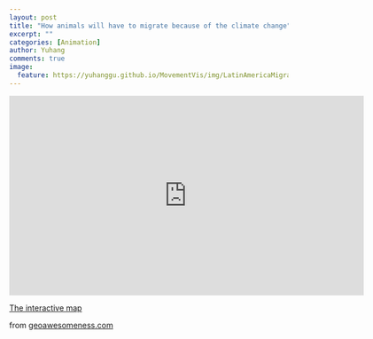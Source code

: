 ```yaml
---
layout: post
title: "How animals will have to migrate because of the climate change"
excerpt: ""
categories: [Animation]
author: Yuhang
comments: true
image:
  feature: https://yuhanggu.github.io/MovementVis/img/LatinAmericaMigration.gif
---
```


<div>
    <iframe src="http://maps.tnc.org/migrations-in-motion/#4/43.20/-111.88" width="640" height="360" frameborder="0"></iframe>
    <br>
</div>

<p><a href="http://maps.tnc.org/migrations-in-motion/#4/43.20/-111.88">The interactive map</a></p>



<p>from <a href="http://geoawesomeness.com/map-shows-animals-will-migrate-climate-change/">geoawesomeness.com</a></p>